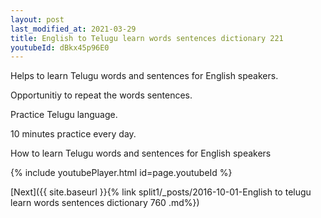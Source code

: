```yaml
---
layout: post
last_modified_at: 2021-03-29
title: English to Telugu learn words sentences dictionary 221 
youtubeId: dBkx45p96E0
---
```

 
 
Helps to learn Telugu words and sentences for English speakers.

Opportunitiy to repeat the words sentences. 

Practice Telugu language. 
 
10 minutes practice every day. 
 
How to learn Telugu words and sentences for English speakers 
 
{% include youtubePlayer.html id=page.youtubeId %}
 
 
[Next]({{ site.baseurl }}{% link  split1/_posts/2016-10-01-English to telugu learn words sentences dictionary 760 .md%})
 
